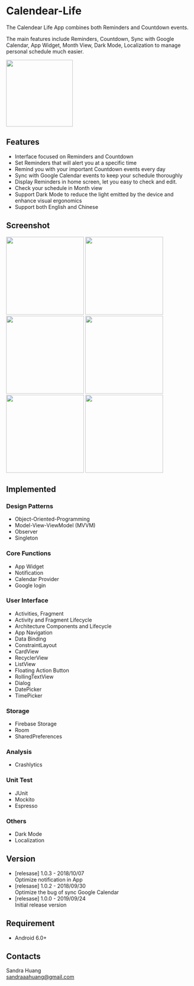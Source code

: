 # Calendear-Life

The Calendear Life App combines both Reminders and Countdown events. <br />

The main features include Reminders, Countdown, Sync with Google Calendar, App Widget, Month View, Dark Mode, Localization to manage personal schedule much easier.

[<img src="https://i.imgur.com/uiaZPdU.png" width="180"  >](https://play.google.com/store/apps/details?id=com.sandra.calendearlife)

## Features
* Interface focused on Reminders and Countdown
* Set Reminders that will alert you at a specific time
* Remind you with your important Countdown events every day
* Sync with Google Calendar events to keep your schedule thoroughly
* Display Reminders in home screen, let you easy to check and edit.
* Check your schedule in Month view
* Support Dark Mode to reduce the light emitted by the device and enhance visual ergonomics
* Support both English and Chinese
## Screenshot
<img src="https://i.imgur.com/hSgIoDX.jpg" width="210"  > <img src="https://i.imgur.com/ZyMKqA6.png" width="210"  > <img src="https://i.imgur.com/Ye53Fns.png" width="210"  > <img src="https://i.imgur.com/m5HNMKX.png" width="210"  > <img src="https://i.imgur.com/Clqn5Ps.png" width="210"  > <img src="https://i.imgur.com/dN6QqGv.png" width="210"  >

## Implemented
### Design Patterns
* Object-Oriented-Programming
* Model-View-ViewModel (MVVM)
* Observer
* Singleton
### Core Functions
* App Widget
* Notification
* Calendar Provider
* Google login

### User Interface
* Activities, Fragment
* Activity and Fragment Lifecycle
* Architecture Components and Lifecycle
* App Navigation
* Data Binding
* ConstraintLayout
* CardView
* RecyclerView
* ListView
* Floating Action Button
* RollingTextView
* Dialog
* DatePicker
* TimePicker
### Storage
* Firebase Storage
* Room
* SharedPreferences
### Analysis
* Crashlytics
### Unit Test
* JUnit
* Mockito
* Espresso
### Others
* Dark Mode
* Localization

## Version
* [relesase] 1.0.3 - 2018/10/07 <br />
Optimize notification in App 
* [relesase] 1.0.2 - 2018/09/30 <br />
Optimize the bug of sync Google Calendar
* [relesase] 1.0.0 - 2019/09/24 <br />
Initial release version 
## Requirement
* Android 6.0+

## Contacts
Sandra Huang <br />
sandraaahuang@gmail.com
